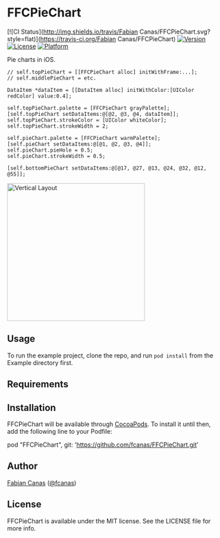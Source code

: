 # FFCPieChart

[![CI Status](http://img.shields.io/travis/Fabian Canas/FFCPieChart.svg?style=flat)](https://travis-ci.org/Fabian Canas/FFCPieChart)
[![Version](https://img.shields.io/cocoapods/v/FFCPieChart.svg?style=flat)](http://cocoadocs.org/docsets/FFCPieChart)
[![License](https://img.shields.io/cocoapods/l/FFCPieChart.svg?style=flat)](http://cocoadocs.org/docsets/FFCPieChart)
[![Platform](https://img.shields.io/cocoapods/p/FFCPieChart.svg?style=flat)](http://cocoadocs.org/docsets/FFCPieChart)

Pie charts in iOS.

```
// self.topPieChart = [[FFCPieChart alloc] initWithFrame:...];
// self.middlePieChart = etc.

DataItem *dataItem = [[DataItem alloc] initWithColor:[UIColor redColor] value:0.4];

self.topPieChart.palette = [FFCPieChart grayPalette];
[self.topPieChart setDataItems:@[@2, @3, @4, dataItem]];
self.topPieChart.strokeColor = [UIColor whiteColor];
self.topPieChart.strokeWidth = 2;

self.pieChart.palette = [FFCPieChart warmPalette];
[self.pieChart setDataItems:@[@1, @2, @3, @4]];
self.pieChart.pieHole = 0.5;
self.pieChart.strokeWidth = 0.5;

[self.bottomPieChart setDataItems:@[@17, @27, @13, @24, @32, @12, @55]];
```

<img src="https://raw.github.com/fcanas/FFCPieChart/master/3Charts.png" alt="Vertical Layout" width="321" />
<!--![](/3Charts.png) -->

## Usage

To run the example project, clone the repo, and run `pod install` from the Example directory first.

## Requirements

## Installation

FFCPieChart will be available through [CocoaPods](http://cocoapods.org). To install
it until then, add the following line to your Podfile:

pod "FFCPieChart", git: 'https://github.com/fcanas/FFCPieChart.git'

## Author

[Fabian Canas](https://github.com/fcanas) ([@fcanas](https://twitter.com/fcanas))

## License

FFCPieChart is available under the MIT license. See the LICENSE file for more info.

